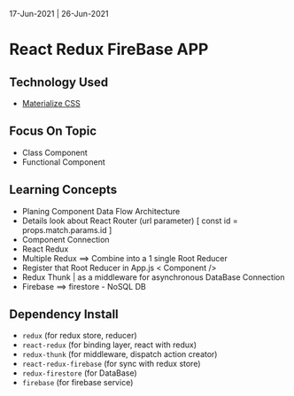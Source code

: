 17-Jun-2021 | 26-Jun-2021
# React Redux FireBase APP 

## Technology Used 
* [Materialize CSS](https://materializecss.com)

## Focus On Topic
* Class Component
* Functional Component

## Learning Concepts
* Planing Component Data Flow Architecture
* Details look about React Router (url parameter) [ const id = props.match.params.id ]
* Component Connection 
* React Redux
* Multiple Redux ==> Combine into a 1 single Root Reducer
* Register that Root Reducer in App.js < Component /> 
* Redux Thunk | as a middleware for asynchronous DataBase Connection
* Firebase ==> firestore - NoSQL DB

## Dependency Install 
* `redux` (for redux store, reducer)
* `react-redux` (for binding layer, react with redux)
* `redux-thunk` (for middleware, dispatch action creator)
* `react-redux-firebase` (for sync with redux store)
* `redux-firestore` (for DataBase)
* `firebase` (for firebase service)